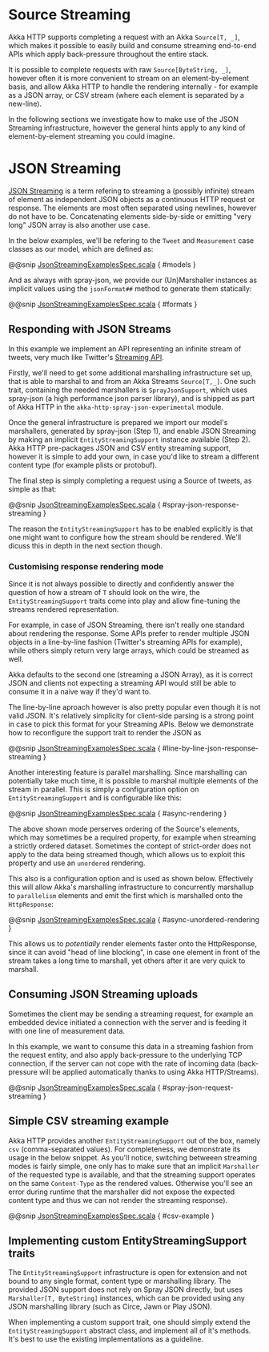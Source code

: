 
<a id="json-streaming-scala"></a>
# Source Streaming

Akka HTTP supports completing a request with an Akka `Source[T, _]`, which makes it possible to easily build
and consume streaming end-to-end APIs which apply back-pressure throughout the entire stack. 

It is possible to complete requests with raw `Source[ByteString, _]`, however often it is more convenient to 
stream on an element-by-element basis, and allow Akka HTTP to handle the rendering internally - for example as a JSON array,
or CSV stream (where each element is separated by a new-line).

In the following sections we investigate how to make use of the JSON Streaming infrastructure,
however the general hints apply to any kind of element-by-element streaming you could imagine.

# JSON Streaming

[JSON Streaming](https://en.wikipedia.org/wiki/JSON_Streaming) is a term refering to streaming a (possibly infinite) stream of element as independent JSON
objects as a continuous HTTP request or response. The elements are most often separated using newlines,
however do not have to be. Concatenating elements side-by-side or emitting "very long" JSON array is also another
use case.

In the below examples, we'll be refering to the `Tweet` and `Measurement` case classes as our model, which are defined as:

@@snip [JsonStreamingExamplesSpec.scala](../../../../../test/scala/docs/http/scaladsl/server/directives/JsonStreamingExamplesSpec.scala) { #models }

And as always with spray-json, we provide our (Un)Marshaller instances as implicit values using the `jsonFormat##`
method to generate them statically:

@@snip [JsonStreamingExamplesSpec.scala](../../../../../test/scala/docs/http/scaladsl/server/directives/JsonStreamingExamplesSpec.scala) { #formats }

## Responding with JSON Streams

In this example we implement an API representing an infinite stream of tweets, very much like Twitter's [Streaming API](https://dev.twitter.com/streaming/overview).

Firstly, we'll need to get some additional marshalling infrastructure set up, that is able to marshal to and from an
Akka Streams `Source[T,_]`. One such trait, containing the needed marshallers is `SprayJsonSupport`, which uses
spray-json (a high performance json parser library), and is shipped as part of Akka HTTP in the
`akka-http-spray-json-experimental` module.

Once the general infrastructure is prepared we import our model's marshallers, generated by spray-json (Step 1),
and enable JSON Streaming by making an implicit `EntityStreamingSupport` instance available (Step 2). 
Akka HTTP pre-packages JSON and CSV entity streaming support, however it is simple to add your own, in case you'd
like to stream a different content type (for example plists or protobuf).

The final step is simply completing a request using a Source of tweets, as simple as that:

@@snip [JsonStreamingExamplesSpec.scala](../../../../../test/scala/docs/http/scaladsl/server/directives/JsonStreamingExamplesSpec.scala) { #spray-json-response-streaming }

The reason the `EntityStreamingSupport` has to be enabled explicitly is that one might want to configure how the 
stream should be rendered. We'll dicuss this in depth in the next section though.

### Customising response rendering mode

Since it is not always possible to directly and confidently answer the question of how a stream of `T` should look on 
the wire, the `EntityStreamingSupport` traits come into play and allow fine-tuning the streams rendered representation.

For example, in case of JSON Streaming, there isn't really one standard about rendering the response. Some APIs prefer
to render multiple JSON objects in a line-by-line fashion (Twitter's streaming APIs for example), while others simply return
very large arrays, which could be streamed as well. 

Akka defaults to the second one (streaming a JSON Array), as it is correct JSON and clients not expecting
a streaming API would still be able to consume it in a naive way if they'd want to. 

The line-by-line aproach however is also pretty popular even though it is not valid JSON. It's relatively simplicity for 
client-side parsing is a strong point in case to pick this format for your Streaming APIs.
Below we demonstrate how to reconfigure the support trait to render the JSON as 

@@snip [JsonStreamingExamplesSpec.scala](../../../../../test/scala/docs/http/scaladsl/server/directives/JsonStreamingExamplesSpec.scala) { #line-by-line-json-response-streaming }

Another interesting feature is parallel marshalling. Since marshalling can potentially take much time,
it is possible to marshal multiple elements of the stream in parallel. This is simply a configuration 
option on `EntityStreamingSupport` and is configurable like this:

@@snip [JsonStreamingExamplesSpec.scala](../../../../../test/scala/docs/http/scaladsl/server/directives/JsonStreamingExamplesSpec.scala) { #async-rendering }

The above shown mode perserves ordering of the Source's elements, which may sometimes be a required property,
for example when streaming a strictly ordered dataset. Sometimes the contept of strict-order does not apply to the
data being streamed though, which allows us to exploit this property and use an `unordered` rendering.

This also is a configuration option and is used as shown below. Effectively this will allow Akka's marshalling infrastructure 
to concurrently marshallup to `parallelism` elements and emit the first which is marshalled onto the `HttpResponse`:

@@snip [JsonStreamingExamplesSpec.scala](../../../../../test/scala/docs/http/scaladsl/server/directives/JsonStreamingExamplesSpec.scala) { #async-unordered-rendering }

This allows us to _potentially_ render elements faster onto the HttpResponse, since it can avoid "head of line blocking",
in case one element in front of the stream takes a long time to marshall, yet others after it are very quick to marshall.

## Consuming JSON Streaming uploads

Sometimes the client may be sending a streaming request, for example an embedded device initiated a connection with
the server and is feeding it with one line of measurement data.

In this example, we want to consume this data in a streaming fashion from the request entity, and also apply
back-pressure to the underlying TCP connection, if the server can not cope with the rate of incoming data (back-pressure
will be applied automatically thanks to using Akka HTTP/Streams).

@@snip [JsonStreamingExamplesSpec.scala](../../../../../test/scala/docs/http/scaladsl/server/directives/JsonStreamingExamplesSpec.scala) { #spray-json-request-streaming }

## Simple CSV streaming example

Akka HTTP provides another `EntityStreamingSupport` out of the box, namely `csv` (comma-separated values).
For completeness, we demonstrate its usage in the below snippet. As you'll notice, switching betweeen streaming
modes is fairly simple, one only has to make sure that an implicit `Marshaller` of the requested type is available,
and that the streaming support operates on the same `Content-Type` as the rendered values. Otherwise you'll see
an error during runtime that the marshaller did not expose the expected content type and thus we can not render
the streaming response).

@@snip [JsonStreamingExamplesSpec.scala](../../../../../test/scala/docs/http/scaladsl/server/directives/JsonStreamingExamplesSpec.scala) { #csv-example }

## Implementing custom EntityStreamingSupport traits

The `EntityStreamingSupport` infrastructure is open for extension and not bound to any single format, content type
or marshalling library. The provided JSON support does not rely on Spray JSON directly, but uses `Marshaller[T, ByteString]`
instances, which can be provided using any JSON marshalling library (such as Circe, Jawn or Play JSON).

When implementing a custom support trait, one should simply extend the `EntityStreamingSupport` abstract class,
and implement all of it's methods. It's best to use the existing implementations as a guideline.